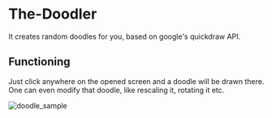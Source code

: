 # The-Doodler
It creates random doodles for you, based on google's quickdraw API.

## Functioning
Just click anywhere on the opened screen and a doodle will be drawn there.
One can even modify that doodle, like rescaling it, rotating it etc.

![doodle_sample](https://user-images.githubusercontent.com/76784554/154660676-e30bf1e6-2cad-4238-95dc-b612007cb640.PNG)
